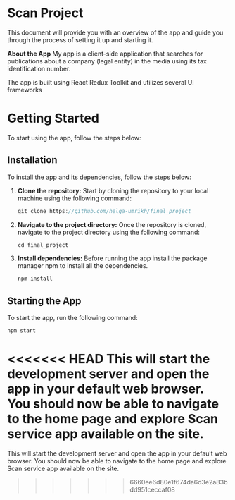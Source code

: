 # Scan Project

This document will provide you with an overview of the app and guide you through the process of setting it up and starting it.

**About the App** 
My app is a client-side application that searches for publications about a company (legal entity) in the media using its tax identification number.

The app is built using React Redux Toolkit and utilizes several UI frameworks

# Getting Started
To start using the app, follow the steps below:

## Installation
To install the app and its dependencies, follow the steps below:
1.  **Clone the repository:** 
	Start by cloning the repository to your local machine using the following command:
	```cpp
	git clone https://github.com/helga-umrikh/final_project
	```
2.  **Navigate to the project directory:**
	Once the repository is cloned, navigate to the project directory using the following command:
	```cpp
	cd final_project
	```
3. **Install dependencies:**
	Before running the app install the package manager npm to install all the dependencies. 
	```cpp
	npm install
	```
	
## Starting the App

To start the app, run the following command:
```cpp
npm start
```
<<<<<<< HEAD
This will start the development server and open the app in your default web browser. You should now be able to navigate to the home page and explore Scan service app available on the site.
=======
This will start the development server and open the app in your default web browser. You should now be able to navigate to the home page and explore Scan service app available on the site.
>>>>>>> 6660ee6d80e1f674da6d3e2a83bdd951ceccaf08
